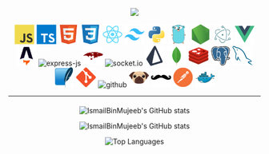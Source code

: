 <p align="center">
<a href="https://discord.com/users/1323546414961135638">
		<img
			src="https://lanyard.cnrad.dev/api/1323546414961135638?theme=dark&hideDecoration=true&showDisplayName=true&hideActivity=true"
		/>
	</a>
</p>
<p align="center">
    <img src="https://raw.githubusercontent.com/devicons/devicon/master/icons/javascript/javascript-original.svg" alt="javascript" width="40" height="40"/>
    <img src="https://raw.githubusercontent.com/devicons/devicon/master/icons/typescript/typescript-original.svg" alt="typescript" width="40" height="40"/>
    <img src="https://raw.githubusercontent.com/devicons/devicon/master/icons/html5/html5-original.svg" alt="html5" width="40" height="40"/>
    <img src="https://raw.githubusercontent.com/devicons/devicon/master/icons/css3/css3-original.svg" alt="css3" width="40" height="40"/>
    <img src="https://raw.githubusercontent.com/devicons/devicon/master/icons/react/react-original.svg" alt="react" width="40" height="40"/>
    <img src="https://raw.githubusercontent.com/devicons/devicon/master/icons/tailwindcss/tailwindcss-original.svg" alt="tailwindcss" width="40" height="40"/>
    <img src="https://raw.githubusercontent.com/devicons/devicon/master/icons/python/python-original.svg" alt="python" width="40" height="40"/>
    <img src="https://raw.githubusercontent.com/devicons/devicon/master/icons/go/go-original.svg" alt="go" width="40" height="40"/>
    <img src="https://raw.githubusercontent.com/devicons/devicon/master/icons/nodejs/nodejs-original.svg" alt="nodejs" width="40" height="40"/>
    <img src="https://raw.githubusercontent.com/devicons/devicon/master/icons/electron/electron-original.svg" alt="electron" width="40" height="40"/>
    <img src="https://raw.githubusercontent.com/devicons/devicon/master/icons/vuejs/vuejs-original.svg" alt="vuejs" width="40" height="40"/>
    <img src="https://raw.githubusercontent.com/devicons/devicon/master/icons/astro/astro-original.svg" alt="astro" width="40" height="40"/>
    <img src="https://img.shields.io/badge/-%23404d59.svg?logo=express&logoColor=%2361DAFB" alt="express-js" width="40" height="40"/>
    <img src="https://raw.githubusercontent.com/devicons/devicon/master/icons/mongoose/mongoose-original.svg" alt="mongoose" width="40" height="40"/>
    <img src="https://img.shields.io/badge/-000?logo=socket.io&logoColor=white" alt="socket.io" width="40" height="40"/>
    <img src="https://raw.githubusercontent.com/devicons/devicon/master/icons/prisma/prisma-original.svg" alt="prisma" width="40" height="40"/>
    <img src="https://raw.githubusercontent.com/devicons/devicon/master/icons/mongodb/mongodb-original.svg" alt="mongodb" width="40" height="40"/>
    <img src="https://raw.githubusercontent.com/devicons/devicon/master/icons/redis/redis-original.svg" alt="redis" width="40" height="40"/>
    <img src="https://raw.githubusercontent.com/devicons/devicon/master/icons/postgresql/postgresql-original.svg" alt="postgresql" width="40" height="40"/>
    <img src="https://raw.githubusercontent.com/devicons/devicon/master/icons/mysql/mysql-original.svg" alt="mysql" width="40" height="40"/>
    <img src="https://raw.githubusercontent.com/devicons/devicon/master/icons/sqlite/sqlite-original.svg" alt="sqlite" width="40" height="40"/>
    <img src="https://raw.githubusercontent.com/devicons/devicon/master/icons/git/git-original.svg" alt="git" width="40" height="40"/>
    <img src="https://img.shields.io/badge/-%23121011.svg?logo=gitHub&logoColor=white" alt="github" width="40" height="40"/>
    <img src="https://raw.githubusercontent.com/devicons/devicon/master/icons/pug/pug-original.svg" alt="pug" width="40" height="40"/>
    <img src="https://raw.githubusercontent.com/devicons/devicon/master/icons/handlebars/handlebars-original.svg" alt="handlebars" width="40" height="40"/>
    <img src="https://raw.githubusercontent.com/devicons/devicon/master/icons/postman/postman-original.svg" alt="postman" width="40" height="40"/>
    <img src="https://raw.githubusercontent.com/devicons/devicon/master/icons/docker/docker-original.svg" alt="docker" width="40" height="40"/>

<hr style="margin-bottom: 20px"/>

<p align="center">
    <img src="https://github-readme-stats.vercel.app/api?username=IsmailBinMujeeb&show_icons=true&theme=dark" alt="IsmailBinMujeeb's GitHub stats" />
</p>

<p align="center">
    <img src="https://github-readme-streak-stats.herokuapp.com/?user=IsmailBinMujeeb&theme=dark" alt="IsmailBinMujeeb's GitHub stats" />
</p>
<p align="center">
    <img src="https://github-readme-stats.vercel.app/api/top-langs/?username=ismailbinmujeeb&langs_count=10&theme=dark&&locale=en&custom_title=Top%20%Languages" alt="Top Languages" />
</p>
